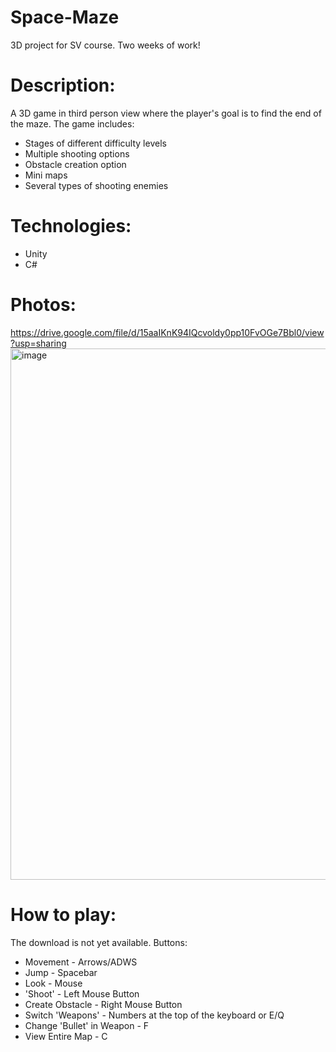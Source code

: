 # Space-Maze
3D project for SV course.
Two weeks of work!

# Description:
A 3D game in third person view where the player's goal is to find the end of the maze.
The game includes:
- Stages of different difficulty levels
- Multiple shooting options
- Obstacle creation option
- Mini maps
- Several types of shooting enemies

# Technologies:
- Unity
- C#

# Photos:
https://drive.google.com/file/d/15aaIKnK94IQcvoldy0pp10FvOGe7Bbl0/view?usp=sharing
<img width="1514" height="850" alt="image" src="https://github.com/user-attachments/assets/edd37888-37a9-4ba7-ad84-d3737eb2962f" />

# How to play:
The download is not yet available.
Buttons:
- Movement - Arrows/ADWS
- Jump - Spacebar
- Look - Mouse
- 'Shoot' - Left Mouse Button
- Create Obstacle - Right Mouse Button
- Switch 'Weapons' - Numbers at the top of the keyboard or E/Q
- Change 'Bullet' in Weapon - F
- View Entire Map - C
